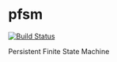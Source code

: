 pfsm
====

[![Build Status](https://travis-ci.org/fdelbos/pfsm.svg?branch=master)](https://travis-ci.org/fdelbos/pfsm)

Persistent Finite State Machine
